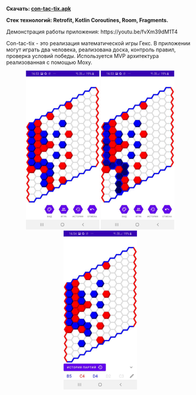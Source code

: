 <b>
  <p>
    Скачать: 
    <a href="https://github.com/GrishaninVyacheslav/con-tac-tix/releases/download/signed-pre-release/con-tac-tix.apk">con-tac-tix.apk</a>
  <p/>
  <p>
    Стек технологий: Retrofit, Kotlin Coroutines, Room, Fragments.
  <p/>
</b>
<p>
Демонстрация работы приложения: https://youtu.be/fvXm39dM1T4
<p/>
Con-tac-tix - это реализация математической игры Гекс.
В приложении могут играть два человека, реализована доска,
контроль правил, проверка условий победы.
Используется MVP архитектура реализованная с помощью Moxy.
<p align="center">
  <img src="preview_a.jpg" width="197" height="426">
  <img src="preview_b.jpg" width="197" height="426">
  <img src="preview_c.jpg" width="197" height="426">
</p>
